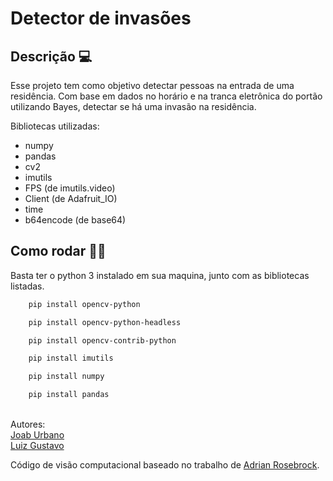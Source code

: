 <h1>Detector de invasões</h1>

<h2>Descrição 💻</h2>
Esse projeto tem como objetivo detectar pessoas na entrada de uma residência. Com base em dados no horário e na tranca eletrônica do portão utilizando Bayes, detectar se há uma invasão na residência.

Bibliotecas utilizadas:
- numpy
- pandas
- cv2
- imutils
- FPS (de imutils.video)
- Client (de Adafruit_IO)
- time
- b64encode (de base64)

<h2>Como rodar 👨‍💻</h2>
Basta ter o python 3 instalado em sua maquina, junto com as bibliotecas listadas. 

```sh
    pip install opencv-python
```
```sh
    pip install opencv-python-headless
```
```sh 
    pip install opencv-contrib-python
```
```sh
    pip install imutils
```
```sh
    pip install numpy
```
```sh
    pip install pandas
```

<br>Autores:<br>
<a href="https://github.com/JoabUrbano">Joab Urbano</a><br>
<a href="https://github.com/luizgustavoou">Luiz Gustavo</a><br>

Código de visão computacional baseado no trabalho de <a href="https://pyimagesearch.com/2017/09/11/object-detection-with-deep-learning-and-opencv/">Adrian Rosebrock</a>.
